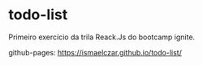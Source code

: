 # todo-list
Primeiro exercício da trila Reack.Js do bootcamp ignite.

github-pages: https://ismaelczar.github.io/todo-list/
